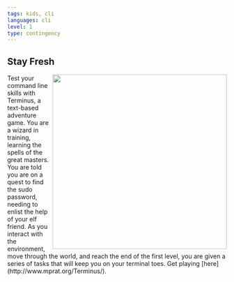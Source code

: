 ```yaml
---
tags: kids, cli
languages: cli
level: 1
type: contingency
---
```


## Stay Fresh
<img src="https://s3.amazonaws.com/after-school-assets/terminus" width="400" align="right">
Test your command line skills with Terminus, a text-based adventure game. You are a wizard in training, learning the spells of the great masters. You are told you are on a quest to find the sudo password, needing to enlist the help of your elf friend. As you interact with the environment, move through the world, and reach the end of the first level, you are given a series of tasks that will keep you on your terminal toes. Get playing [here](http://www.mprat.org/Terminus/).
